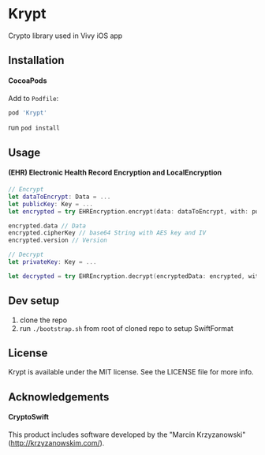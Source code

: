 # Krypt

Crypto library used in Vivy iOS app

## Installation

#### CocoaPods
Add to `Podfile`: 

```ruby 
pod 'Krypt' 
```
run `pod install`

## Usage
#### (EHR) Electronic Health Record Encryption and LocalEncryption

```swift
// Encrypt
let dataToEncrypt: Data = ...
let publicKey: Key = ...
let encrypted = try EHREncryption.encrypt(data: dataToEncrypt, with: publicKey)

encrypted.data // Data
encrypted.cipherKey // base64 String with AES key and IV
encrypted.version // Version

// Decrypt
let privateKey: Key = ...

let decrypted = try EHREncryption.decrypt(encryptedData: encrypted, with: privateKey) // Data
```


## Dev setup
1. clone the repo
2. run `./bootstrap.sh` from root of cloned repo to setup SwiftFormat

## License

Krypt is available under the MIT license. See the LICENSE file for more info.

## Acknowledgements

#### CryptoSwift
This product includes software developed by the "Marcin Krzyzanowski" (http://krzyzanowskim.com/).
